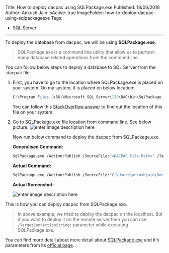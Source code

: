 Title: How to deploy dacpac using SQLPackage.exe
Published: 18/06/2018
Author: Ankush Jain
IsActive: true
ImageFolder: how-to-deploy-dacpac-using-sqlpackageexe
Tags:
  - SQL Server
---
To deploy the database from dacpac, we will be using **SQLPackage.exe**. 

> SQLPackage.exe is a command line utility that allow us to perform many database related operations from the command line.

You can follow below steps to deploy a database to SQL Server from the .dacpac file. 

1.  First, you have to go to the location where SQLPackage.exe is placed on your system. On my system, it is placed on below location:

    ```cs
    C:\Program Files (x86)\Microsoft SQL Server\120\DAC\bin\SqlPackage.exe
    ```

    You can follow this [StackOverflow answer](https://stackoverflow.com/questions/44003929/find-sqlpackage-exe-on-client-machine-to-install-dacpac#answer-44019258) to find out the location of this file on your system.

2.  Go to SQLPackage.exe file location from command line. See below picture. ![enter image description here](/img/blogs/how-to-deploy-dacpac-using-sqlpackageexe/delpoy-dacpac-from-sqlpackageexe-1.png)

    Now run below command to deploy the dacpac from SQLPackage.exe.

    **Generalised Command:**

    ```bash
    SqlPackage.exe /Action:Publish /SourceFile:"<DACPAC File Path>" /TargetDatabaseName: <DatabaseName> /TargetServerName:"<Server Name>"
    ```

    **Actual Command:**

    ```bash
    SqlPackage.exe /Action:Publish /SourceFile:"C:\Users\ankushjain\Documents\SQL Server Management Studio\DAC Packages\dbHMS.dacpac" /TargetDatabaseName:HospitalManagementSystem /TargetServerName:"localhost"
    ```

    **Actual Screenshot:** 

    ![enter image description here](/img/blogs/how-to-deploy-dacpac-using-sqlpackageexe/delpoy-dacpac-from-sqlpackageexe-2.png)

This is how you can deploy dacpac from SQLPackage.exe. 

> In above example, we tried to deploy the dacpac on the localhost. But if you want to deploy it on the remote server then you can use `/TargetConnectionString:` parameter while executing SQLPackage.exe.

You can find more detail about more detail about [SQLPackage.exe](https://msdn.microsoft.com/en-us/library/hh550080%28v=vs.103%29.aspx) and it's parameters from its [official page](https://msdn.microsoft.com/en-us/library/hh550080%28v=vs.103%29.aspx).

                
